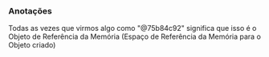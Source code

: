 ### Anotações
Todas as vezes que virmos algo como "@75b84c92" significa que isso é o Objeto de Referência da Memória (Espaço de Referência da Memória para o Objeto criado)